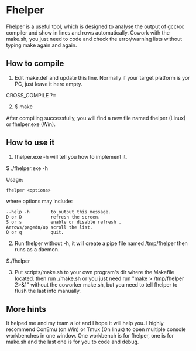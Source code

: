 # Fhelper

Fhelper is a useful tool, which is designed to analyse the output of gcc/cc compiler and show in lines and rows automatically. Cowork with the make.sh, you just need to code and check the error/warning lists without typing make again and again.

## How to compile

1. Edit make.def and update this line. Normally if your target platform is yor PC, just leave it here empty.

  CROSS_COMPILE ?=

2. $ make

After compiling successfully, you will find a new file named fhelper (Linux) or fhelper.exe (Win).  

## How to use it

1. fhelper.exe -h will tell you how to implement it.

$ ./fhelper.exe -h

  Usage:

    fhelper <options>

  where options may include:

    --help -h        to output this message.
    D or D           refresh the screen.
    S or s           enable or disable refresh .
    Arrows/pagedn/up scroll the list.
    Q or q           quit.

2. Run fhelper without -h, it will create a pipe file named /tmp/fhelper then runs as a daemon.
  
  $./fhelper 

3. Put scripts/make.sh to your own program's dir where the Makefile located.
then run ./make.sh or you just need run "make > /tmp/fhelper 2>&1" without the coworker make.sh, 
but you need to tell fhelper to flush the last info manually.

## More hints
It helped me and my team a lot and I hope it will help you.
I highly recommend ConEmu (on Win) or Tmux (On linux) to open multiple console workbenches in one window.
One workbench is for fhelper, one is for make.sh and the last one is for you to code and debug.
